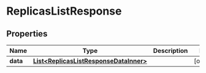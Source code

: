 

# ReplicasListResponse


## Properties

| Name | Type | Description | Notes |
|------------ | ------------- | ------------- | -------------|
|**data** | [**List&lt;ReplicasListResponseDataInner&gt;**](ReplicasListResponseDataInner.md) |  |  [optional] |



